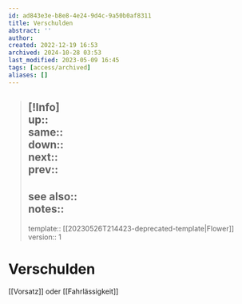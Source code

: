 ```yaml
---
id: ad843e3e-b8e8-4e24-9d4c-9a50b0af8311
title: Verschulden
abstract: ''
author: 
created: 2022-12-19 16:53
archived: 2024-10-28 03:53
last_modified: 2023-05-09 16:45
tags: [access/archived]
aliases: []
---
```


> [!Info]  
> up::  
> same::  
> down::  
> next::  
> prev::
> ---  
> see also::  
> notes::
> ---
> template:: [[20230526T214423-deprecated-template|Flower]]  
> version:: 1 

# Verschulden

[[Vorsatz]] oder [[Fahrlässigkeit]]
